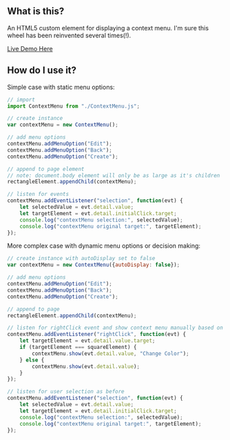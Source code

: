 ## What is this?
An HTML5 custom element for displaying a context menu.  I'm sure this wheel has been reinvented several times(!).

[Live Demo Here](https://shootTheLuck.github.io/Context-Menu)

## How do I use it?

Simple case with static menu options:
```javascript
// import
import ContextMenu from "./ContextMenu.js";

// create instance
var contextMenu = new ContextMenu();

// add menu options
contextMenu.addMenuOption("Edit");
contextMenu.addMenuOption("Back");
contextMenu.addMenuOption("Create");

// append to page element 
// note: document.body element will only be as large as it's children
rectangleElement.appendChild(contextMenu);

// listen for events
contextMenu.addEventListener("selection", function(evt) {
    let selectedValue = evt.detail.value;
    let targetElement = evt.detail.initialClick.target;
    console.log("contextMenu selection:", selectedValue);
    console.log("contextMenu original target:", targetElement);
});
```

More complex case with dynamic menu options or decision making:
```javascript
// create instance with autoDisplay set to false
var contextMenu = new ContextMenu({autoDisplay: false});

// add menu options
contextMenu.addMenuOption("Edit");
contextMenu.addMenuOption("Back");
contextMenu.addMenuOption("Create");

// append to page
rectangleElement.appendChild(contextMenu);

// listen for rightClick event and show context menu manually based on app logic
contextMenu.addEventListener("rightClick", function(evt) {
    let targetElement = evt.detail.value.target;
    if (targetElement === squareElement) {
        contextMenu.show(evt.detail.value, "Change Color");
    } else {
        contextMenu.show(evt.detail.value);
    }
});

// listen for user selection as before
contextMenu.addEventListener("selection", function(evt) {
    let selectedValue = evt.detail.value;
    let targetElement = evt.detail.initialClick.target;
    console.log("contextMenu selection:", selectedValue);
    console.log("contextMenu original target:", targetElement);
});
```
